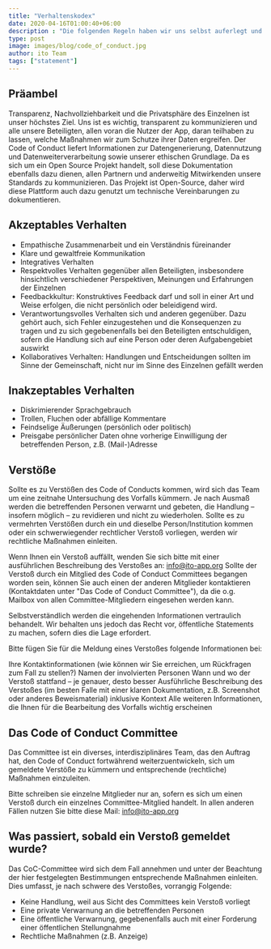 ```yaml
---
title: "Verhaltenskodex"
date: 2020-04-16T01:00:40+06:00
description : "Die folgenden Regeln haben wir uns selbst auferlegt und handeln danach."
type: post
image: images/blog/code_of_conduct.jpg
author: ito Team
tags: ["statement"]
---
```


## Präambel

Transparenz, Nachvollziehbarkeit und die Privatsphäre des Einzelnen ist unser höchstes Ziel. Uns ist es wichtig, transparent zu kommunizieren und alle unsere Beteiligten, allen voran die Nutzer der App, daran teilhaben zu lassen, welche Maßnahmen wir zum Schutze ihrer Daten ergreifen. Der Code of Conduct liefert Informationen zur Datengenerierung, Datennutzung und Datenweiterverarbeitung sowie unserer ethischen Grundlage. Da es sich um ein Open Source Projekt handelt, soll diese Dokumentation ebenfalls dazu dienen, allen Partnern und anderweitig Mitwirkenden unsere Standards zu kommunizieren. Das Projekt ist Open-Source, daher wird diese Plattform auch dazu genutzt um technische Vereinbarungen zu dokumentieren.

## Akzeptables Verhalten

  - Empathische Zusammenarbeit und ein Verständnis füreinander
  - Klare und gewaltfreie Kommunikation
  - Integratives Verhalten
  - Respektvolles Verhalten gegenüber allen Beteiligten, insbesondere hinsichtlich verschiedener Perspektiven, Meinungen und Erfahrungen der Einzelnen
  - Feedbackkultur: Konstruktives Feedback darf und soll in einer Art und Weise erfolgen, die nicht persönlich oder beleidigend wird. 
  - Verantwortungsvolles Verhalten sich und anderen gegenüber. Dazu gehört auch, sich Fehler einzugestehen und die Konsequenzen zu tragen und zu sich gegebenenfalls bei den Beteiligten entschuldigen, sofern die Handlung sich auf eine Person oder deren Aufgabengebiet auswirkt
  - Kollaboratives Verhalten: Handlungen und Entscheidungen sollten im Sinne der Gemeinschaft, nicht nur im Sinne des Einzelnen gefällt werden

## Inakzeptables Verhalten

  * Diskrimierender Sprachgebrauch
  * Trollen, Fluchen oder abfällige Kommentare
  * Feindselige Äußerungen (persönlich oder politisch)
  * Preisgabe persönlicher Daten ohne vorherige Einwilligung der betreffenden Person, z.B. (Mail-)Adresse

## Verstöße

Sollte es zu Verstößen des Code of Conducts kommen, wird sich das Team um eine zeitnahe Untersuchung des Vorfalls kümmern. Je nach Ausmaß werden die betreffenden Personen verwarnt und gebeten, die Handlung – insofern möglich – zu revidieren und nicht zu wiederholen. Sollte es zu vermehrten Verstößen durch ein und dieselbe Person/Institution kommen oder ein schwerwiegender rechtlicher Verstoß vorliegen, werden wir rechtliche Maßnahmen einleiten.

Wenn Ihnen ein Verstoß auffällt, wenden Sie sich bitte mit einer ausführlichen Beschreibung des Verstoßes an: info@ito-app.org 
Sollte der Verstoß durch ein Mitglied des Code of Conduct Committees begangen worden sein, können Sie auch einen der anderen Mitglieder kontaktieren (Kontaktdaten unter "Das Code of Conduct Committee"), da die o.g. Mailbox von allen Committee-Mitgliedern eingesehen werden kann.

Selbstverständlich werden die eingehenden Informationen vertraulich behandelt. Wir behalten uns jedoch das Recht vor, öffentliche Statements zu machen, sofern dies die Lage erfordert.

Bitte fügen Sie für die Meldung eines Verstoßes folgende Informationen bei:

Ihre Kontaktinformationen (wie können wir Sie erreichen, um Rückfragen zum Fall zu stellen?) Namen der involvierten Personen Wann und wo der Verstoß stattfand – je genauer, desto besser Ausführliche Beschreibung des Verstoßes (im besten Falle mit einer klaren Dokumentation, z.B. Screenshot oder anderes Beweismaterial) inklusive Kontext Alle weiteren Informationen, die Ihnen für die Bearbeitung des Vorfalls wichtig erscheinen

## Das Code of Conduct Committee

Das Committee ist ein diverses, interdisziplinäres Team, das den Auftrag hat, den Code of Conduct fortwährend weiterzuentwickeln, sich um gemeldete Verstöße zu kümmern und entsprechende (rechtliche) Maßnahmen einzuleiten.

Bitte schreiben sie einzelne Mitglieder nur an, sofern es sich um einen Verstoß durch ein einzelnes Committee-Mitglied handelt. In allen anderen Fällen nutzen Sie bitte diese Mail: [info@ito-app.org](mailto:info@ito-app.org)

## Was passiert, sobald ein Verstoß gemeldet wurde?

Das CoC-Committee wird sich dem Fall annehmen und unter der Beachtung der hier festgelegten Bestimmungen entsprechende Maßnahmen einleiten. Dies umfasst, je nach schwere des Verstoßes, vorrangig Folgende:

  * Keine Handlung, weil aus Sicht des Committees kein Verstoß  vorliegt
  * Eine private Verwarnung an die betreffenden Personen
  * Eine öffentliche Verwarnung, gegebenenfalls auch mit einer Forderung einer öffentlichen Stellungnahme
  * Rechtliche Maßnahmen (z.B. Anzeige)